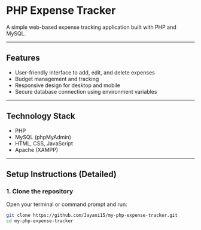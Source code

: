 # PHP Expense Tracker

A simple web-based expense tracking application built with PHP and MySQL.

---

## Features

- User-friendly interface to add, edit, and delete expenses  
- Budget management and tracking  
- Responsive design for desktop and mobile  
- Secure database connection using environment variables  

---

## Technology Stack

- PHP  
- MySQL (phpMyAdmin)  
- HTML, CSS, JavaScript  
- Apache (XAMPP)  

---

## Setup Instructions (Detailed)

### 1. Clone the repository

Open your terminal or command prompt and run:

```bash
git clone https://github.com/Jayani15/my-php-expense-tracker.git
cd my-php-expense-tracker
